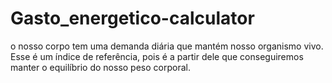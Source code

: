 # Gasto_energetico-calculator
 o nosso corpo tem uma demanda diária que mantém nosso organismo vivo. Esse é um índice de referência, pois é a partir dele que conseguiremos manter o equilíbrio do nosso peso corporal.
